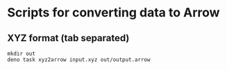 # Scripts for converting data to Arrow

## XYZ format (tab separated)
```
mkdir out
deno task xyz2arrow input.xyz out/output.arrow
```
